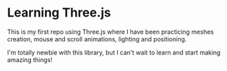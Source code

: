 # Learning Three.js

This is my first repo using Three.js where I have been practicing meshes creation, mouse and scroll animations, lighting and positioning.

I'm totally newbie with this library, but I can't wait to learn and start making amazing things!

